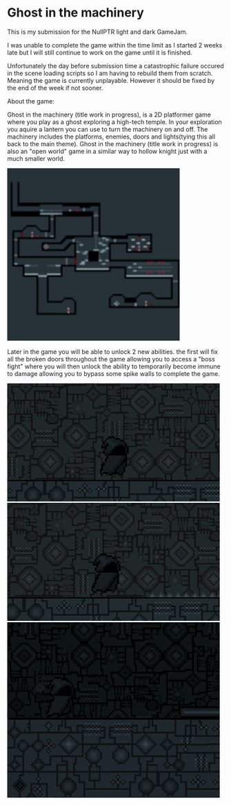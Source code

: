 # Ghost in the machinery

This is my submission for the NullPTR light and dark GameJam.

I was unable to complete the game within the time limit as I started 2 weeks late but I will still continue to work on the game until it is finished.

Unfortunately the day before submission time a catastrophic failure occured in the scene loading scripts so I am having to rebuild them from scratch. 
Meaning the game is currently unplayable. However it should be fixed by the end of the week if not sooner.

About the game:

Ghost in the machinery (title work in progress), is a 2D platformer game where you play as a ghost exploring a high-tech temple. 
In your exploration you aquire a lantern you can use to turn the machinery on and off. The machinery includes the platforms, enemies, doors and lights(tying this all back to the main theme).
Ghost in the machinery (title work in progress) is also an "open world" game in a similar way to hollow knight just with a much smaller world. 

<img src="images/world%20map.png" width="400px" />

Later in the game you will be able to unlock 2 new abilities. the first will fix all the broken doors throughout the game allowing you to access a "boss fight"
where you will then unlock the ability to temporarily become immune to damage allowing you to bypass some spike walls to complete the game.

<img src="images/walk1.gif" />




<img src="images/Death.gif" />




<img src="images/lantern1.gif" />
